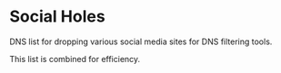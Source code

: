 # Social Holes
DNS list for dropping various social media sites for DNS filtering tools.

This list is combined for efficiency.
